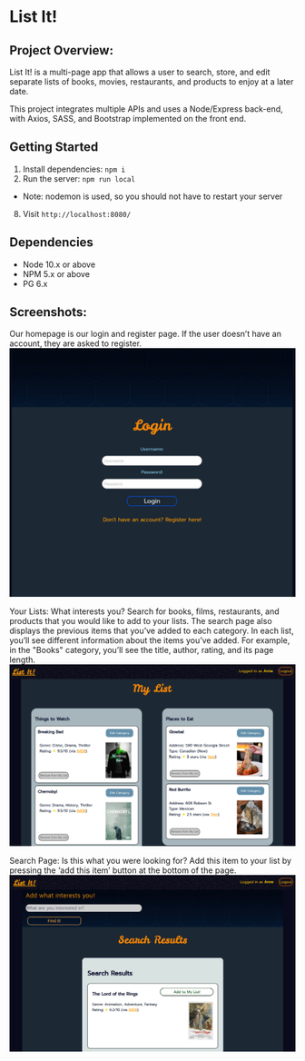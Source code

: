 List It! 
=========


## Project Overview:
List It! is a multi-page app that allows a user to search, store, and edit separate lists of books, movies, restaurants, and products to enjoy at a later date. 


This project integrates multiple APIs and uses a Node/Express back-end, with Axios, SASS, and Bootstrap implemented on the front end.


## Getting Started

1. Install dependencies: `npm i`
2. Run the server: `npm run local`
  - Note: nodemon is used, so you should not have to restart your server
8. Visit `http://localhost:8080/`


## Dependencies

- Node 10.x or above
- NPM 5.x or above
- PG 6.x


## Screenshots:

Our homepage is our login and register page.  If the user doesn’t have an account, they are asked to register.
![Login page](https://github.com/anmerfrank/ToDoProject/blob/master/docs/login.jpg)

Your Lists:
What interests you?  Search for books, films, restaurants, and products that you would like to add to your lists.
The search page also displays the previous items that you’ve added to each category.  In each list, you’ll see different information about the items you’ve added.  For example, in the "Books" category, you’ll see the title, author, rating, and its page length.
![My List](https://github.com/anmerfrank/ToDoProject/blob/master/docs/my-list.jpg)

Search Page:
Is this what you were looking for?  Add this item to your list by pressing the ‘add this item’ button at the bottom of the page.
![Search page](https://github.com/anmerfrank/ToDoProject/blob/master/docs/search-results.jpg)



